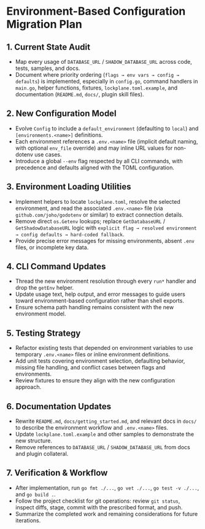 # Environment-Based Configuration Migration Plan

## 1. Current State Audit
- Map every usage of `DATABASE_URL` / `SHADOW_DATABASE_URL` across code, tests, samples, and docs.
- Document where priority ordering (`flags → env vars → config → defaults`) is implemented, especially in `config.go`, command handlers in `main.go`, helper functions, fixtures, `lockplane.toml.example`, and documentation (`README.md`, `docs/`, plugin skill files).

## 2. New Configuration Model
- Evolve `Config` to include a `default_environment` (defaulting to `local`) and `[environments.<name>]` definitions.
- Each environment references a `.env.<name>` file (implicit default naming, with optional `env_file` override) and may inline URL values for non-dotenv use cases.
- Introduce a global `--env` flag respected by all CLI commands, with precedence and defaults aligned with the TOML configuration.

## 3. Environment Loading Utilities
- Implement helpers to locate `lockplane.toml`, resolve the selected environment, and read the associated `.env.<name>` file (via `github.com/joho/godotenv` or similar) to extract connection details.
- Remove direct `os.Getenv` lookups; replace `GetDatabaseURL` / `GetShadowDatabaseURL` logic with `explicit flag → resolved environment → config defaults → hard-coded fallback`.
- Provide precise error messages for missing environments, absent `.env` files, or incomplete key data.

## 4. CLI Command Updates
- Thread the new environment resolution through every `run*` handler and drop the `getEnv` helper.
- Update usage text, help output, and error messages to guide users toward environment-based configuration rather than shell exports.
- Ensure schema path handling remains consistent with the new environment model.

## 5. Testing Strategy
- Refactor existing tests that depended on environment variables to use temporary `.env.<name>` files or inline environment definitions.
- Add unit tests covering environment selection, defaulting behavior, missing file handling, and conflict cases between flags and environments.
- Review fixtures to ensure they align with the new configuration approach.

## 6. Documentation Updates
- Rewrite `README.md`, `docs/getting_started.md`, and relevant docs in `docs/` to describe the environment workflow and `.env.<name>` files.
- Update `lockplane.toml.example` and other samples to demonstrate the new structure.
- Remove references to `DATABASE_URL` / `SHADOW_DATABASE_URL` from docs and plugin collateral.

## 7. Verification & Workflow
- After implementation, run `go fmt ./...`, `go vet ./...`, `go test -v ./...`, and `go build .`.
- Follow the project checklist for git operations: review `git status`, inspect diffs, stage, commit with the prescribed format, and push.
- Summarize the completed work and remaining considerations for future iterations.
